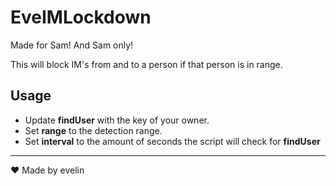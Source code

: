 # EveIMLockdown  

Made for Sam! And Sam only!

This will block IM's from and to a person if that person is in range.

## Usage

- Update **findUser** with the key of your owner.
- Set **range** to the detection range.
- Set **interval** to the amount of seconds the script will check for **findUser**

---

❤ Made by evelin
